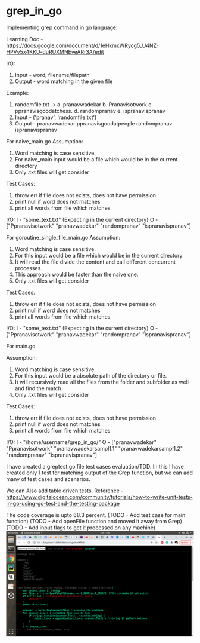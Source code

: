 # grep_in_go
Implementing grep command in go language.

Learning Doc - https://docs.google.com/document/d/1eHkmxWRycg5_U4NZ-HPVv5x4KKU-duRUXMNEveARr3A/edit

I/O:
1. Input - word, filename/filepath
2. Output - word matching in the given file

Example:
1. randomfile.txt -> a. pranavwadekar
                     b. Pranavisotwork
                     c. ppranavisgoodatchess.
                     d. randompranav
                     e. ispranavispranav
2. Input - ('pranav', 'randomfile.txt')
3. Output - pranavwadekar
            ppranavisgoodatpeople
            randompranav
            ispranavispranav


For naive_main.go
Assumption: 
1. Word matching is case sensitive.
2. For naive_main input would be a file which would be in the current directory
3. Only .txt files will get consider

Test Cases:
1. throw err if file does not exists, does not have permission
2. print null if word does not matches
3. print all words from file which matches

I/O:
I - "some_text.txt" (Expecting in the current directory)
O - ["Ppranavisotwork" "pranavwadekar" "randompranav" "ispranavispranav"]

For goroutine_single_file_main.go
Assumption: 
1. Word matching is case sensitive.
2. For this input would be a file which would be in the current directory
3. It will read the file divide the content and call different concurrent processes. 
4. This approach would be faster than the naive one.
5. Only .txt files will get consider

Test Cases:
1. throw err if file does not exists, does not have permission
2. print null if word does not matches
3. print all words from file which matches

I/O:
I - "some_text.txt" (Expecting in the current directory)
O - ["Ppranavisotwork" "pranavwadekar" "randompranav" "ispranavispranav"]

For main.go

Assumption: 
1. Word matching is case sensitive.
2. For this input would be a absolute path of the directory or file.
3. It will recursively read all the files from the folder and subfolder as well and find the match.
4. Only .txt files will get consider

Test Cases:
1. throw err if file does not exists, does not have permission
2. print null if word does not matches
3. print all words from file which matches

I/O:
I - "/home/username/grep_in_go/"
O - ["pranavwadekar" "Ppranavisotwork" "pranavwadekarsampl1.1" "pranavwadekarsampl1.2" "randompranav" "ispranavispranav"]

I have created a greptest.go file test cases evaluation/TDD.
In this I have created only 1 test for matching output of the Grep function, but we can add many of
test cases and scenarios.

We can Also add table driven tests.
Reference - https://www.digitalocean.com/community/tutorials/how-to-write-unit-tests-in-go-using-go-test-and-the-testing-package

The code coverage is upto 68.3 percent.
(TODO - Add test case for main function)
(TODO - Add openFile function and moved it away from Grep)
(TODO - Add input flags to get it processed on any machine)
![alt text](https://github.com/pranavwadekar98/grep_in_go/blob/develop/images/code_coverage.png?raw=true)
